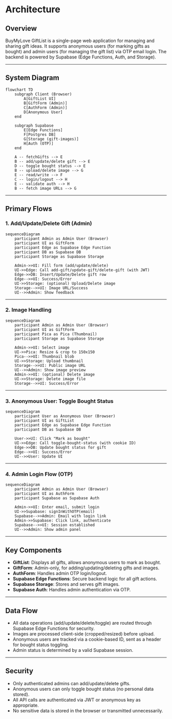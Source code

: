 # Architecture

## Overview

BuyMyLove GiftList is a single-page web application for managing and sharing gift ideas. It supports anonymous users (for marking gifts as bought) and admin users (for managing the gift list) via OTP email login. The backend is powered by Supabase (Edge Functions, Auth, and Storage).

---

## System Diagram

```mermaid
flowchart TD
    subgraph Client (Browser)
        A[GiftList UI]
        B[GiftForm (Admin)]
        C[AuthForm (Admin)]
        D[Anonymous User]
    end

    subgraph Supabase
        E[Edge Functions]
        F[Postgres DB]
        G[Storage (gift-images)]
        H[Auth (OTP)]
    end

    A -- fetchGifts --> E
    B -- add/update/delete gift --> E
    D -- toggle bought status --> E
    B -- upload/delete image --> G
    E -- read/write --> F
    C -- login/logout --> H
    E -- validate auth --> H
    B -- fetch image URLs --> G
```

---

## Primary Flows

### 1. Add/Update/Delete Gift (Admin)

```mermaid
sequenceDiagram
    participant Admin as Admin User (Browser)
    participant UI as GiftForm
    participant Edge as Supabase Edge Function
    participant DB as Supabase DB
    participant Storage as Supabase Storage

    Admin->>UI: Fill form (add/update/delete)
    UI->>Edge: Call add-gift/update-gift/delete-gift (with JWT)
    Edge->>DB: Insert/Update/Delete gift row
    Edge-->>UI: Success/Error
    UI->>Storage: (optional) Upload/Delete image
    Storage-->>UI: Image URL/Success
    UI-->>Admin: Show feedback
```

---

### 2. Image Handling

```mermaid
sequenceDiagram
    participant Admin as Admin User (Browser)
    participant UI as GiftForm
    participant Pica as Pica (Thumbnail)
    participant Storage as Supabase Storage

    Admin->>UI: Select image
    UI->>Pica: Resize & crop to 150x150
    Pica-->>UI: Thumbnail blob
    UI->>Storage: Upload thumbnail
    Storage-->>UI: Public image URL
    UI-->>Admin: Show image preview
    Admin->>UI: (optional) Delete image
    UI->>Storage: Delete image file
    Storage-->>UI: Success/Error
```

---

### 3. Anonymous User: Toggle Bought Status

```mermaid
sequenceDiagram
    participant User as Anonymous User (Browser)
    participant UI as GiftList
    participant Edge as Supabase Edge Function
    participant DB as Supabase DB

    User->>UI: Click "Mark as bought"
    UI->>Edge: Call toggle-bought-status (with cookie ID)
    Edge->>DB: Update bought status for gift
    Edge-->>UI: Success/Error
    UI-->>User: Update UI
```

---

### 4. Admin Login Flow (OTP)

```mermaid
sequenceDiagram
    participant Admin as Admin User (Browser)
    participant UI as AuthForm
    participant Supabase as Supabase Auth

    Admin->>UI: Enter email, submit login
    UI->>Supabase: signInWithOTP(email)
    Supabase-->>Admin: Email with login link
    Admin->>Supabase: Click link, authenticate
    Supabase-->>UI: Session established
    UI-->>Admin: Show admin panel
```

---

## Key Components

- **GiftList**: Displays all gifts, allows anonymous users to mark as bought.
- **GiftForm**: Admin-only, for adding/updating/deleting gifts and images.
- **AuthForm**: Handles admin OTP login/logout.
- **Supabase Edge Functions**: Secure backend logic for all gift actions.
- **Supabase Storage**: Stores and serves gift images.
- **Supabase Auth**: Handles admin authentication via OTP.

---

## Data Flow

- All data operations (add/update/delete/toggle) are routed through Supabase Edge Functions for security.
- Images are processed client-side (cropped/resized) before upload.
- Anonymous users are tracked via a cookie-based ID, sent as a header for bought status toggling.
- Admin status is determined by a valid Supabase session.

---

## Security

- Only authenticated admins can add/update/delete gifts.
- Anonymous users can only toggle bought status (no personal data stored).
- All API calls are authenticated via JWT or anonymous key as appropriate.
- No sensitive data is stored in the browser or transmitted unnecessarily.
